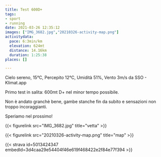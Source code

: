 ```yaml
---
title: Test 600D+
tags:
- sport
- running
date: 2021-03-26 12:35:12
images: ["IMG_3682.jpg","20210326-activity-map.png"]
activitydata:
  pace: 6:3min/km
  elevation: 624mt
  distance: 14.16km
  duration: 1:25:38
places: []

---
```


Cielo sereno, 15°C, Percepito 12°C, Umidità 51%, Vento 3m/s da SSO - Klimat.app

<!--more-->

Primo test in salita: 600mt D+ nel minor tempo possibile.

Non è andato granchè bene, gambe stanche fin da subito e sensazioni non troppo incoraggianti.

Speriamo nel prossimo!

{{< figurelink src="IMG_3682.jpg" title="vetta" >}}

{{< figurelink src="20210326-activity-map.png" title="map" >}}


{{< strava id=5013424347 embedId=3d4caa29e54404f46e619f468422e2f84e77f394 >}}
